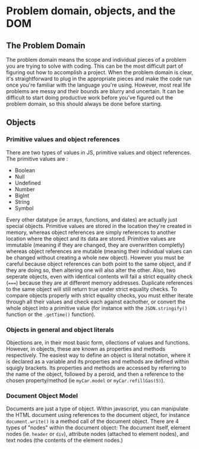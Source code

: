 # Problem domain, objects, and the DOM

## The Problem Domain

The problem domain means the scope and individual pieces of a problem you are trying to solve with coding. This can be the most difficult part of figuring out how to accomplish a project. When the problem domain is clear, it's straightforward to plug in the appropriate pieces and make the code run once you're familiar with the language you're using. However, most real life problems are messy and their bounds are blurry and uncertain. It can be difficult to start doing productive work before you've figured out the problem domain, so this should always be done before starting.

## Objects

### Primitive values and object references

There are two types of values in JS, primitive values and object references. The primitive values are :

* Boolean
* Null
* Undefined
* Number
* BigInt
* String
* Symbol

Every other datatype (ie arrays, functions, and dates) are actually just special objects. Primitive values are stored in the location they're created in memory, whereas object references are simply references to another location where the object and its data are stored. Primitive values are immutable (meaning if they are changed, they are overwritten completly) whereas object references are mutable (meaning their individual values can be changed without creating a whole new object). However you must be careful because object references can both point to the same object, and if they are doing so, then altering one will also alter the other. Also, two seperate objects, even with identical contents will fail a strict equality check (`===`) because they are at different memory addresses. Duplicate references to the same object will still return true under strict equality checks. To compare objects properly with strict equality checks, you must either iterate through all their values and check each against eachother, or convert the whole object into a primitive value (for instance with the `JSON.stringify()` function or the `.getTime()` function).

### Objects in general and object literals

Objections are, in their most basic form, ollections of values and functions. However, in objects, these are known as properties and methods respectively. The easiest way to define an object is literal notation, where it is declared as a variable and its properties and methods are defined within squigly brackets. Its properties and methods are accessed by referring to the name of the object, followed by a peroid, and then a reference to the chosen property/method (ie `myCar.model` or `myCar.refillGas(5)`).

### Document Object Model

Documents are just a type of object. Within javascript, you can manipulate the HTML document using references to the document object, for instance `document.write()` is a method call of the document object. There are 4 types of "nodes" within the document object: The document itself, element nodes (ie. `header` or `div`), attribute nodes (attached to element nodes), and text nodes (the contents of the element nodes.)
